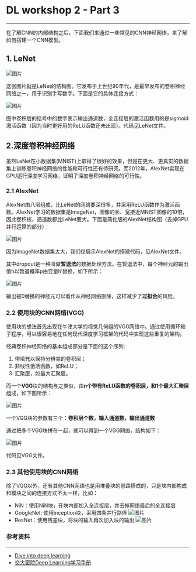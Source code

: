 # DL workshop 2 -  Part 3

***

在了解CNN的内部结构之后，下面我们来通过一些常见的CNN神经网络，来了解如何搭建一个CNN模型。

## 1. LeNet

![图片](../images/CNN内部结构.png "CNN内部结构"  )

这张图片就是LeNet的结构图。它发布于上世纪90年代，是最早发布的卷积神经网络之一，用于识别手写数字。下面是它的具体连接方式：

![图片](../images/LeNet.png "LeNet结构图"  )

图中卷积层的括号中的数字表示输出通道数，全连接层的激活函数用的是sigmoid激活函数（因为当时更好用的ReLU函数还未出现）。代码见LeNet文件。

## 2.深度卷积神经网络

虽然LeNet在小数据集(MNIST)上取得了很好的效果，但是在更大、更真实的数据集上训练卷积神经网络的性能和可行性还有待研究。而2012年，AlexNet实现在GPU运行深度学习网络，证明了深度卷积神经网络的可行性。

### 2.1 AlexNet

AlexNet由八层组成，比LeNet的网络要深很多，并采用ReLU函数作为激活函数。AlexNet学习的数据集是ImageNet，图像的长、宽接近MNIST图像的10倍，因此卷积核，通道数都比LeNet要大。下面是简化版的AlexNet结构图（去掉GPU并行运算的部分）：

![图片](../images/AlexNet.png "AlexNet结构图"  )

因为ImageNet数据集太大，我们仅展示AlexNet的搭建代码，见AlexNet文件。

其中dropout是一种叫做**暂退法**的数据处理方法。在暂退法中，每个神经元的输出值h以暂退概率p由变量h′替换，如下所示：

![图片](../images/暂退法.png "暂退法"  )

输出被0替换的神经元可以看作从神经网络删除，这样减少了**过拟合**的风险。

### 2.2 使用块的CNN网络(VGG)

使用块的想法首先出现在牛津大学的视觉几何组的VGG网络中。通过使用循环和子程序，可以很容易地在任何现代深度学习框架的代码中实现这些重复的架构。

经典卷积神经网络的基本组成部分是下面的这个序列:

1. 带填充以保持分辨率的卷积层；
2. 非线性激活函数，如ReLU；
3. 汇聚层，如最大汇聚层。

而一个**VGG**块的结构与之类似，由**n个带有ReLU函数的卷积层，和1个最大汇聚层**组成，如下图所示：

![图片](../images/VGG块.png "VGG块"  )

一个VGG块的参数有三个：**卷积层个数，输入通道数，输出通道数**

通过把多个VGG块拼在一起，就可以得到一个VGG网络，结构如下：

![图片](../images/VGG网络.png "VGG网络"  )

代码见VGG文件。

### 2.3 其他使用块的CNN网络

除了VGG以外，还有其他CNN网络也是用堆叠块的思路搭成的，只是块内部构成和模块之间的连接方式不太一样，比如：

- NiN：使用NiN块，在块内部加入全连接层，并去掉网络最后的全连接层
- GoogleNet: 使用inception块，采用四条并行路径
![图片](../images/inception块.png "inception块"  )
- ResNet：使用残差块，将块的输入再次加入块的输出
![图片](../images/残差块.png "残差块"  )

### 参考资料

***

- [Dive into deep learning](https://d2l.ai/)
- [交大密院Deep Learning学习手册](https://github.com/Banyutong/deep_learning_hands_on)
  